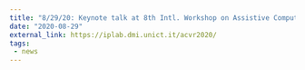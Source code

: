```yaml
---
title: "8/29/20: Keynote talk at 8th Intl. Workshop on Assistive Computer Vision and Robotics (ACVR) @ ECCV 2020"
date: "2020-08-29"
external_link: https://iplab.dmi.unict.it/acvr2020/
tags:
 - news
---
```



